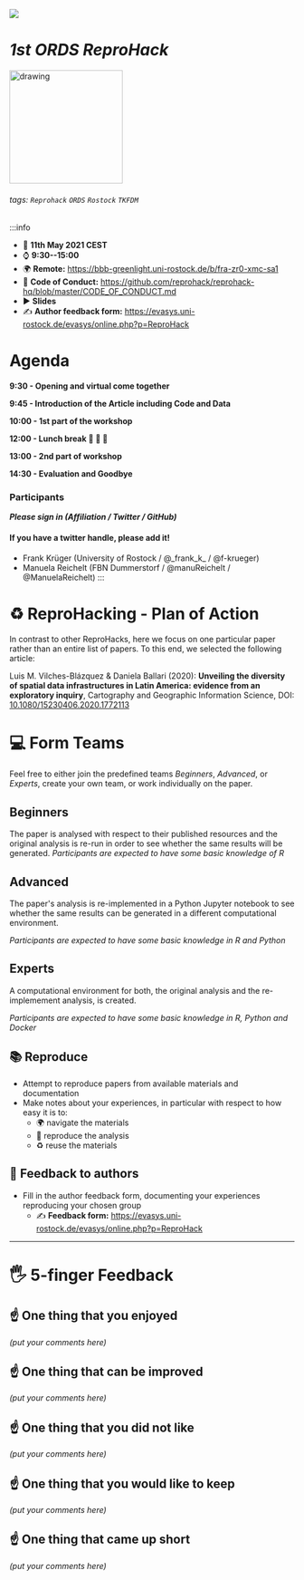 ![](https://github.com/reprohack/reprohack-hq/blob/master/assets/reprohack-banner.png?raw=true)

_1st ORDS ReproHack_
=== 

<img src="https://github.com/ORDS-Rostock/1st-ords-reprohack/blob/main/reprohack-rostock.png?raw=true" alt="drawing" width="200"/>

###### tags: `Reprohack` `ORDS` `Rostock` `TKFDM` 

:::info
- :calendar: **11th May 2021 CEST**
- :watch: **9:30--15:00** 
- :earth_africa: **Remote:** https://bbb-greenlight.uni-rostock.de/b/fra-zr0-xmc-sa1
- :purple_heart: **Code of Conduct:** https://github.com/reprohack/reprohack-hq/blob/master/CODE_OF_CONDUCT.md
- :arrow_forward: **Slides**
- :writing_hand: **Author feedback form:** https://evasys.uni-rostock.de/evasys/online.php?p=ReproHack

# Agenda

**9:30 - Opening and virtual come together**

**9:45 - Introduction of the Article including Code and Data**

**10:00 - 1st part of the workshop**

**12:00 - Lunch break :pizza: :stew: :strawberry:**

**13:00 - 2nd part of workshop**

**14:30 - Evaluation and Goodbye**

### **Participants**
***Please sign in (Affiliation / Twitter / GitHub)***
#### If you have a twitter handle, please add it!
* Frank Krüger (University of Rostock / @\_frank_k\_ / @f-krueger)
* Manuela Reichelt (FBN Dummerstorf / @manuReichelt / @ManuelaReichelt)
:::

# :recycle: ReproHacking - Plan of Action

In contrast to other ReproHacks, here we focus on one particular paper rather than an entire list of papers. To this end, we selected the following article:

Luis M. Vilches-Blázquez & Daniela Ballari (2020):
**Unveiling the diversity of spatial data infrastructures in Latin America: evidence from an exploratory inquiry**, Cartography and Geographic Information Science, DOI: [10.1080/15230406.2020.1772113](https://doi.org/10.1080/15230406.2020.1772113)


# :computer: Form Teams

Feel free to either join the predefined teams *Beginners*, *Advanced*, or *Experts*, create your own team, or work individually on the paper. 

## Beginners
The paper is analysed with respect to their published resources and the original analysis is re-run in order to see whether the same results will be generated.
_Participants are expected to have some basic knowledge of R_

## Advanced
The paper's analysis is re-implemented in a Python Jupyter notebook to see whether the same results can be generated in a different computational environment. 

_Participants are expected to have some basic knowledge in R and Python_

## Experts

A computational environment for both, the original analysis and the re-implemement analysis, is created.

_Participants are expected to have some basic knowledge in R, Python and Docker_




:books: Reproduce
---
- Attempt to reproduce papers from available materials and documentation
- Make notes about your experiences, in particular with respect to how easy it is to:
    - :earth_africa: navigate the materials
    - :repeat: reproduce the analysis
    - :recycle: reuse the materials


:memo:  Feedback to authors
---

* Fill in the author feedback form, documenting your experiences reproducing your chosen group
  - :writing_hand: **Feedback form:** https://evasys.uni-rostock.de/evasys/online.php?p=ReproHack

---

# :raised_hand_with_fingers_splayed:  5-finger Feedback

## :point_up: One thing that you enjoyed
_(put your comments here)_

## :point_up: One thing that can be improved
_(put your comments here)_

## :point_up: One thing that you did not like
_(put your comments here)_

## :point_up:  One thing that you would like to keep
_(put your comments here)_

## :point_up: One thing that came up short
_(put your comments here)_
